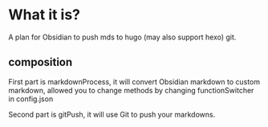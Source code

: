 # What it is?

A plan for Obsidian to push mds to hugo (may also support hexo) git.

## composition

First part is markdownProcess, it will convert Obsidian markdown to custom markdown, allowed you to change methods by changing functionSwitcher in config.json

Second part is gitPush, it will use Git to push your markdowns.
